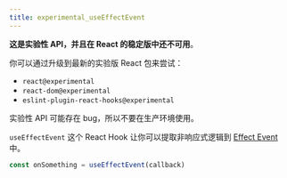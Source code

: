 ```yaml
---
title: experimental_useEffectEvent
---
```


<Wip>

**这是实验性 API，并且在 React 的稳定版中还不可用**。

你可以通过升级到最新的实验版 React 包来尝试：

- `react@experimental`
- `react-dom@experimental`
- `eslint-plugin-react-hooks@experimental`

实验性 API 可能存在 bug，所以不要在生产环境使用。

</Wip>


<Intro>

`useEffectEvent` 这个 React Hook 让你可以提取非响应式逻辑到 [Effect Event](/learn/separating-events-from-effects#declaring-an-effect-event) 中。

```js
const onSomething = useEffectEvent(callback)
```

</Intro>

<InlineToc />
